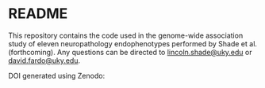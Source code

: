 # README

This repository contains the code used in the genome-wide association study of eleven neuropathology endophenotypes performed by Shade et al. (forthcoming). Any questions can be directed to lincoln.shade@uky.edu or david.fardo@uky.edu. 

DOI generated using Zenodo:
